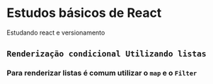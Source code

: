 # Estudos básicos de React

Estudando react e versionamento

## `Renderização condicional Utilizando listas`
###  Para renderizar listas é comum utilizar o `map` e o `Filter`


